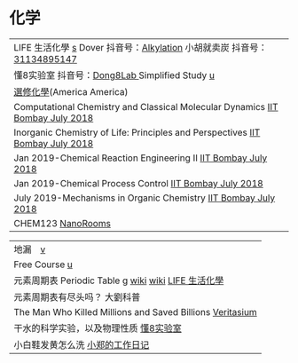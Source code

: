 # 化学

|                                                                                                                                                                                                                                                                                                                |
| -------------------------------------------------------------------------------------------------------------------------------------------------------------------------------------------------------------------------------------------------------------------------------------------------------------- |
| LIFE 生活化學 [s](https://www.lifechem.tw/)   Dover 抖音号：[Alkylation](https://www.douyin.com/user/MS4wLjABAAAAOVwIQ3R7s290pnewwiAyM33s46XhGmw-gR1RRfRLaIrtWmdDJ2wnAX5ZUvNCNZDm)   小胡就卖炭 抖音号：[31134895147](https://www.douyin.com/user/MS4wLjABAAAAc-pifarQwjhgrFfugZISPsm5YRkqObF7ZJBcKOkXFsTZZw0gRVgL1b2QBYSd5zV0) |
| 懂8实验室 抖音号：[Dong8Lab   ](https://www.douyin.com/user/MS4wLjABAAAAv7UQ6TJPLt-qMncIo-1IEjTTXIdXRY4G8ij0BXTXRok)Simplified Study [u](https://www.youtube.com/channel/UCXAdjugK3ZqkgbYmDeeNheQ)                                                                                                                     |
| [選修化學](https://www.youtube.com/playlist?list=PLQAA3ouOK3\_Uf4iiwvoulhESFSQEKbkmV)(America America)                                                                                                                                                                                                             |
| Computational Chemistry and Classical Molecular Dynamics [IIT Bombay July 2018](https://www.youtube.com/playlist?list=PLOzRYVm0a65fCJJQendwEEcSrC8iwvgBn)                                                                                                                                                      |
| Inorganic Chemistry of Life: Principles and Perspectives [IIT Bombay July 2018](https://www.youtube.com/playlist?list=PLOzRYVm0a65dqK1-Xn14oEU4sjOT3ynoW)                                                                                                                                                      |
| Jan 2019-Chemical Reaction Engineering II [IIT Bombay July 2018](https://www.youtube.com/playlist?list=PLOzRYVm0a65cyrKMms9dQtcMnMK-rQ6DX)                                                                                                                                                                     |
| Jan 2019-Chemical Process Control [IIT Bombay July 2018](https://www.youtube.com/playlist?list=PLOzRYVm0a65dFThqueBdgIUuFxpWSWDiF)                                                                                                                                                                             |
| July 2019-Mechanisms in Organic Chemistry [IIT Bombay July 2018](https://www.youtube.com/playlist?list=PLOzRYVm0a65f298xo\_WnFOmXm5t-piWHk)                                                                                                                                                                    |
| CHEM123 [NanoRooms](https://www.youtube.com/playlist?list=PLhZpTkc-GzZP4NjgtaBQvBfn4UF6qyUS\_)                                                                                                                                                                                                                 |

|                                                                                                                                                                                                                                                                                                                                                                                                |
| ---------------------------------------------------------------------------------------------------------------------------------------------------------------------------------------------------------------------------------------------------------------------------------------------------------------------------------------------------------------------------------------------- |
| 地漏　[v](https://www.douyin.com/video/7027821209651825934)                                                                                                                                                                                                                                                                                                                                       |
| Free Course [u](https://www.youtube.com/c/FreeCourseBLGX/playlists)                                                                                                                                                                                                                                                                                                                            |
| 元素周期表 Periodic Table [g](https://www.google.com/search?q=%E5%85%83%E7%B4%A0%E5%91%A8%E6%9C%9F%E8%A1%A8\&oq=%E5%85%83%E7%B4%A0%E5%91%A8%E6%9C%9F%E8%A1%A8)  [wiki](https://zh.m.wikipedia.org/zh/%E5%85%83%E7%B4%A0%E5%91%A8%E6%9C%9F%E8%A1%A8) [wiki](https://zh.m.wikipedia.org/zh-tw/%E5%85%83%E7%B4%A0%E5%91%A8%E6%9C%9F%E8%A1%A8)  [LIFE 生活化學](https://www.lifechem.tw/periodictable.html) |
| 元素周期表有尽头吗？ 大劉科普                                                                                                                                                                                                                                                                                                                                                                                |
| The Man Who Killed Millions and Saved Billions [Veritasium](https://www.youtube.com/watch?v=EvknN89JoWo)                                                                                                                                                                                                                                                                                       |
| 干水的科学实验，以及物理性质 [懂8实验室](https://www.douyin.com/video/7124593173019544846)                                                                                                                                                                                                                                                                                                                       |
| 小白鞋发黄怎么洗 [小郑的工作日记](https://www.douyin.com/video/7139034733383568647)                                                                                                                                                                                                                                                                                                                           |

